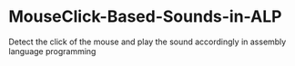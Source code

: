 # MouseClick-Based-Sounds-in-ALP
Detect the click of the mouse and play the sound accordingly in assembly language programming
